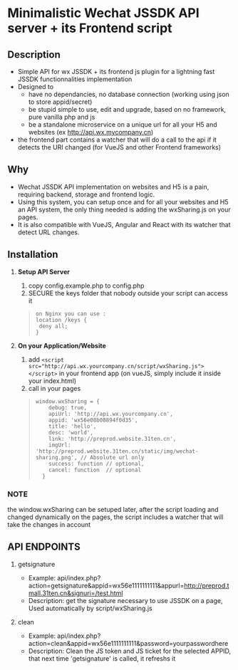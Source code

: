 # Minimalistic Wechat JSSDK API server + its Frontend script

## Description

* Simple API for wx JSSDK + its frontend js plugin for a lightning fast JSSDK functionnalities implementation
* Designed to  
    * have no dependancies, no database connection (working using json to store appid/secret)
    * be stupid simple to use, edit and upgrade, based on no framework, pure vanilla php and js
    * be a standalone microservice on a unique url for all your H5 and websites (ex http://api.wx.mycompany.cn) 
* the frontend part contains a watcher that will do a call to the api if it detects the URI changed (for VueJS and other Frontend frameworks)

## Why

* Wechat JSSDK API implementation on websites and H5 is a pain, requiring backend, storage and frontend logic.
* Using this system, you can setup once and for all your websites and H5 an API system, the only thing needed is adding the wxSharing.js on your pages.
* It is also compatible with VueJS, Angular and React with its watcher that detect URL changes.

## Installation
1. **Setup API Server**
   1. copy config.example.php to config.php
   2. SECURE the keys folder that nobody outside your script can access it

   > ```
   > on Nginx you can use :
   > location /keys {
   >  deny all;
   > }
   > ```

2. **On your Application/Website** 
   1. add `<script src="http://api.wx.yourcompany.cn/script/wxSharing.js"></script>` in your frontend app (on vueJS, simply include it inside your index.html)
   2. call in your pages

   > ```
   > window.wxSharing = {
   >     debug: true,
   >     apiUrl: 'http://api.wx.yourcompany.cn',
   >     appid: 'wx56e08b08894f0d35',
   >     title: 'hello',
   >     desc: 'world',
   >     link: 'http://preprod.website.31ten.cn', 
   >     imgUrl: 'http://preprod.website.31ten.cn/static/img/wechat-sharing.png', // Absolute url only
   >     success: function // optional,
   >     cancel: function  // optional
   >   }
   > ```

### NOTE
the window.wxSharing can be setuped later, after the script loading and changed dynamically on the pages, the script includes a watcher that will take the changes in account

## API ENDPOINTS

1. getsignature

    * Example: api/index.php?action=getsignature&appid=wx56e1111111111&appurl=http://preprod.tmall.31ten.cn&signuri=/test.html
    * Description: get the signature necessary to use JSSDK on a page, Used automatically by script/wxSharing.js

2. clean 

    * Example: api/index.php?action=clean&appid=wx56e1111111111&password=yourpasswordhere
    * Description: Clean the JS token and JS ticket for the selected APPID, that next time 'getsignature' is called, it refreshs it

